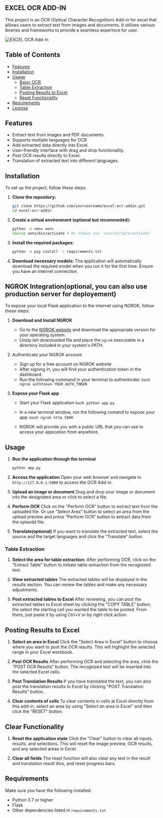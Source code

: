 ## EXCEL OCR ADD-IN
This project is an OCR (Optical Character Recognition) Add-in for excel that alllows users to extract text from images and documents. It utilizes various lbraries and frameworks to provide a seamless experince for user. 


![EXCEL OCR Add-in](https://github.com/user-attachments/assets/2afc9f79-c298-4221-8da9-3c3b73e4bbca)


## Table of Contents
- [Features](#features)
- [Installation](#installation)
- [Usage](#usage)
  - [Basic OCR](#basic-ocr)
  - [Table Extraction](#table-extraction)
  - [Posting Results to Excel](#posting-results-to-excel)
  - [Reset Functionality](#reset-functionaity)
- [Requirements](#requirements)
- [License](#license)

## Features
- Extract text from images and PDF documents.
- Supports multiple languages for OCR
- Add extracted data directly into Excel.
- User-friendly interface with drag and drop functionality.
- Post OCR results directly to Excel.
- Translation of extracted text into different languages.


## Installation 
To set up the project, follow these steps. 
1. **Clone the repository:**
   ```bash
   git clone https://github.com/yourusername/excel-ocr-addin.git
   cd excel-ocr-addin
   ```

2. **Create a virtual environment (optional but recommeded):**
   ```bash
   python -m venv venv
   source venv/bin/activate # On indows use `venv\Scripts\activate`
   ```

3. **Install the required packages:**
   ```bash
   python -m pip install -r requirements.txt
   ```

4. **Download necessary models:**
   The application will automatically download the required model when you run it for the first time. Ensure you have an internet connection. 


## NGROK Integration(optional, you can also use production server for deployement)
To expose your local Flask application to the internet using NGROK, follow these steps:

1. **Download and Install NGROK**

   - Go to the [NGROK website](https://ngrok.com/download) and download the appropriate version for your operating system.
   - Unzip teh downloaded file and place the `ngrok` executable in a directory included in your system's PATH.

2. Authenticate your NGROK account
   - Sign up for a free account on NGROK website
   - After signing in, you will find your authentication token in the dashboard.
   - Run the following command in your terminal to authenticate:
          ```bash
               ngrok authtoken YOUR_AUTH_TOKEN ```
3. **Expose your Flask app**
   - Start your Flask application
     ```bash python app.py```

   - In a new terminal window, run the following comand to expose your app:
     ```bash ngrok http 5000```

   - NGROK will provide you with a public URL that you can use to access your appication from anywhere.
     
## Usage

1. **Run the application through the terminal**
   ```bash
   python app.py
   ```
2. **Access the application**
   Open your web browser and navigate to `http://127.0.0.1:5000` to access the OCR Add-in.

3. **Upload an image or document**
   Drag and drop your image or document into the designated area or click to select a file.

4. **Perform OCR**
  Click on the "Perform OCR" button to extract text from the uploaded file.
  Or use "Select Area" button to select an area from the upload preview and press "Perform OCR" button to extract data from the uplaodd file.

5. **Translate(optional)**
  If you want to translate the extracted text, select the source and the target languages and click the "Translate" button.


### Table Extraction

1. **Select the area for table extraction:**
   After performing OCR, click on the "Extract Table" button to initiate table extraction from the recognized text.

2. **View extracted tables**
  The extracted tables will be displayed in the results section. You can review the tables and make any necessary adjustments.

3. **Post extracted tables to Excel**
  After reviewing, you can post the extracted tables to Excel sheet by clicking the "COPY TABLE" button, the select the starting cell you wanted the table to be posted. From there, just paste it by using Ctrl+V or by right click action.

## Posting Results to Excel
1. **Select an area in Excel**
   Click the "Select Area in Excel" button to choose where you want to post the OCR results. This will highlight the selected range in your Excel workbook.
   
2. **Post OCR Results**
   After performing OCR and selecting the area, click the "POST OCR Results" button.
   The recognized text will be inserted into the selected Excel cells.

3. **Post Translation Results**
  If you have translated the text, you can also post the translation results to Excel by clicking "POST Translation Results" button.

4. **Clear contents of cells**
   To clear contents in cells at Excel directly from this add-in, select an area by using "Select an area in Excel" and then click the "RESET" button.
    
## Clear Functionality
1. **Reset the application state**
  Click the "Clear" button to clear all inputs, results, and selections. This will reset the image preview, OCR results, and any selected areas in Excel.

2. **Clear all fields**
  The reset function will also clear any text in the result and translation result divs, and reset progress bars.

## Requirements
Make sure you have the following installed:
- Python 3.7 or higher
- Flask
- Other dependencies listed in `requirements.txt`




  
